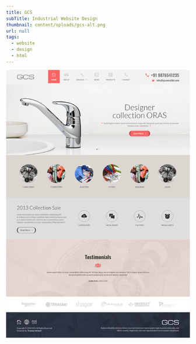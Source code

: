 ```yaml
---
title: GCS
subTitle: Industrial Website Design
thumbnail: content/uploads/gcs-alt.png
url: null
tags:
  - website
  - design
  - html
---
```


![GCS](content/uploads/gcs-alt-home.png)